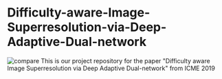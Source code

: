 # Difficulty-aware-Image-Superresolution-via-Deep-Adaptive-Dual-network
![compare](https://github.com/xzwlx/Difficulty-aware-Image-Superresolution-via-Deep-Adaptive-Dual-network/ImageCache/compare.png)
This is our project repository for the paper "Difficulty aware Image Superresolution via Deep Adaptive Dual-network" from ICME 2019
